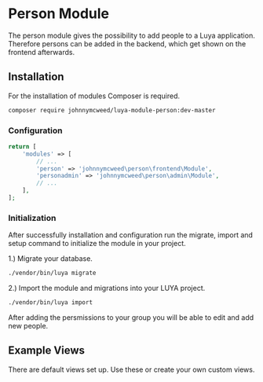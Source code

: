 # Person Module
 
The person module gives the possibility to add people to a Luya application. Therefore persons can be added in the backend, which get shown on the frontend afterwards.
 
## Installation

For the installation of modules Composer is required.

```sh
composer require johnnymcweed/luya-module-person:dev-master 
```

### Configuration

```php
return [
    'modules' => [
        // ...
        'person' => 'johnnymcweed\person\frontend\Module',
        'personadmin' => 'johnnymcweed\person\admin\Module',
        // ...
    ],
];
```

### Initialization 

After successfully installation and configuration run the migrate, import and setup command to initialize the module in your project.

1.) Migrate your database.

```sh
./vendor/bin/luya migrate
```

2.) Import the module and migrations into your LUYA project.

```sh
./vendor/bin/luya import
```

After adding the persmissions to your group you will be able to edit and add new people.

## Example Views

There are default views set up. Use these or create your own custom views.
